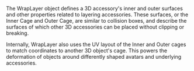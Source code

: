 The WrapLayer object defines a 3D accessory's inner and outer surfaces and other properties related to layering accessories. These surfaces, or the Inner Cage and Outer Cage, are similar to collision boxes, and describe the surfaces of which other 3D accessories can be placed without clipping or breaking.

Internally, WrapLayer also uses the UV layout of the Inner and Outer cages to match coordinates to another 3D object's cage. This powers the deformation of objects around differently shaped avatars and underlying accessories.